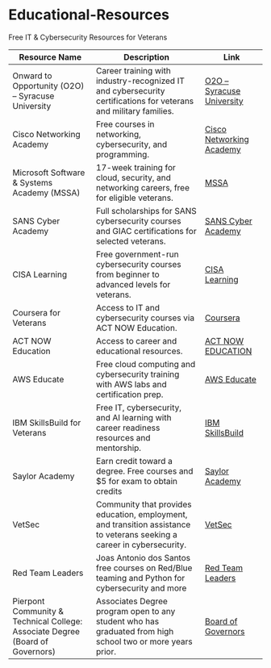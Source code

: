 # Educational-Resources

Free IT & Cybersecurity Resources for Veterans

| Resource Name | Description | Link |
|---------------|-------------|------|
| Onward to Opportunity (O2O) – Syracuse University | Career training with industry-recognized IT and cybersecurity certifications for veterans and military families. | [O2O – Syracuse University](https://ivmf.syracuse.edu/programs/career-training/) |
| Cisco Networking Academy | Free courses in networking, cybersecurity, and programming. | [Cisco Networking Academy](https://www.netacad.com/) |
| Microsoft Software & Systems Academy (MSSA) | 17-week training for cloud, security, and networking careers, free for eligible veterans. | [MSSA](https://military.microsoft.com/mssa/) |
| SANS Cyber Academy | Full scholarships for SANS cybersecurity courses and GIAC certifications for selected veterans. | [SANS Cyber Academy](https://www.sans.org/cyber-academy) |
| CISA Learning | Free government-run cybersecurity courses from beginner to advanced levels for veterans. | [CISA Learning](https://niccs.cisa.gov/training/cisa-learning) |
| Coursera for Veterans | Access to IT and cybersecurity courses via ACT NOW Education. | [Coursera](https://www.coursera.org/) | [ACT NOW EDUCATION](https://actnoweducation.org/)|
| ACT NOW Education | Access to career and educational resources. | [ACT NOW EDUCATION](https://actnoweducation.org/)|
| AWS Educate | Free cloud computing and cybersecurity training with AWS labs and certification prep. | [AWS Educate](https://aws.amazon.com/education/awseducate/veterans/) |
| IBM SkillsBuild for Veterans | Free IT, cybersecurity, and AI learning with career readiness resources and mentorship. | [IBM SkillsBuild](https://skillsbuild.org/) |
| Saylor Academy | Earn credit toward a degree. Free courses and $5 for exam to obtain credits | [Saylor Academy](https://www.saylor.org/) |
| VetSec | Community that provides education, employment, and transition assistance to veterans seeking a career in cybersecurity. | [VetSec](https://vetsec.org/) |
| Red Team Leaders | Joas Antonio dos Santos free courses on Red/Blue teaming and Python for cybersecurity and more | [Red Team Leaders](https://redteamleaders.coursestack.com/) |
| Pierpont Community & Technical College: Associate Degree (Board of Governors) | Associates Degree program open to any student who has graduated from high school two or more years prior.  | [Board of Governors](https://www.pierpont.edu/academics/associate-degrees/board-of-governors/) |


